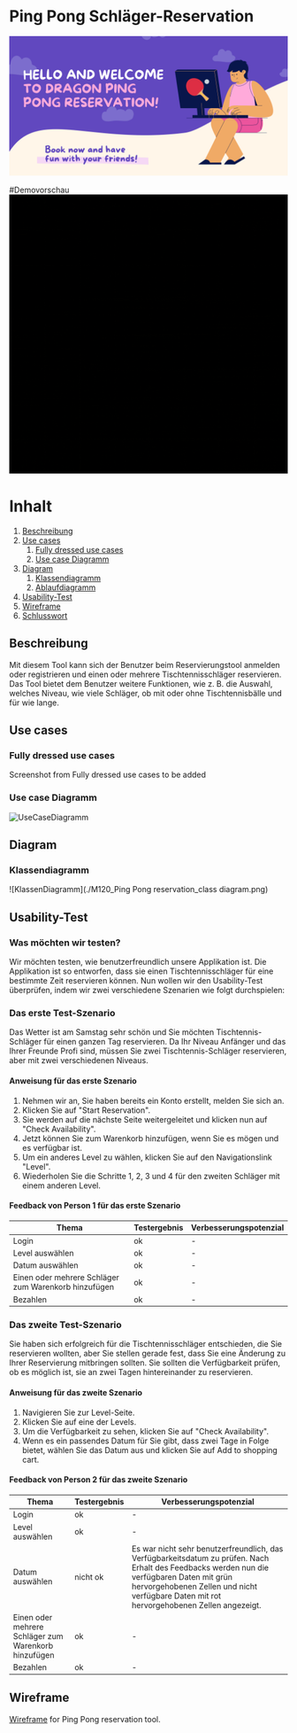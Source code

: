 # Ping Pong Schläger-Reservation

![image info](Bilder/pingPong_banner.png)

#Demovorschau
![Alt Text](Bilder/dragon_ping_pong.gif)


# Inhalt
1. [Beschreibung](#beschreibung)
2. [Use cases](#usecase)
   1. [Fully dressed use cases](#fullyDressedUsecases)
   2. [Use case Diagramm](#useCaseDiagramm)
3. [Diagram](#Diagram)
    1. [Klassendiagramm](#klassendiagramm)
    2. [Ablaufdiagramm](#ablaufdiagramm)
4. [Usability-Test](#usability-test)
5. [Wireframe](#wireframe)
6. [Schlusswort](#schlusswort)

## Beschreibung <a name="beschreibung"></a>
Mit diesem Tool kann sich der Benutzer beim Reservierungstool anmelden oder registrieren und einen oder mehrere Tischtennisschläger reservieren. Das Tool bietet dem Benutzer weitere Funktionen, wie z. B. die Auswahl, welches Niveau, wie viele Schläger, ob mit oder ohne Tischtennisbälle und für wie lange.

## Use cases <a name="usecase"></a>
### Fully dressed use cases <a name="fullyDressedUsecases"></a>
Screenshot from Fully dressed use cases to be added 
### Use case Diagramm <a name="useCaseDiagramm"></a>
![UseCaseDiagramm](Bilder/Wireframe/UseCaseDiagramm.png)

## Diagram <a name="Diagram"></a>

### Klassendiagramm <a name="klassendiagramm"></a>
![KlassenDiagramm](./M120_Ping Pong reservation_class diagram.png)

## Usability-Test <a name="usability-test"></a>

### Was möchten wir testen?
Wir möchten testen, wie benutzerfreundlich unsere Applikation ist.
Die Applikation ist so entworfen, dass sie einen Tischtennisschläger für eine bestimmte Zeit reservieren können. Nun wollen wir den Usability-Test überprüfen, indem wir zwei verschiedene Szenarien wie folgt durchspielen:

### Das erste Test-Szenario
Das Wetter ist am Samstag sehr schön und Sie möchten Tischtennis-Schläger für einen ganzen Tag reservieren. Da Ihr Niveau Anfänger und das Ihrer Freunde Profi sind, müssen Sie zwei Tischtennis-Schläger reservieren, aber mit zwei verschiedenen Niveaus.

#### Anweisung für das erste Szenario
1. Nehmen wir an, Sie haben bereits ein Konto erstellt, melden Sie sich an.
2. Klicken Sie auf "Start Reservation".
3. Sie werden auf die nächste Seite weitergeleitet und klicken nun auf "Check Availability".
4. Jetzt können Sie zum Warenkorb hinzufügen, wenn Sie es mögen und es verfügbar ist.
5. Um ein anderes Level zu wählen, klicken Sie auf den Navigationslink "Level".
6. Wiederholen Sie die Schritte 1, 2, 3 und 4 für den zweiten Schläger mit einem anderen Level.

#### Feedback von Person 1 für das erste Szenario

| Thema | Testergebnis | Verbesserungspotenzial |
| ----------- | ----------- | ----------- |
| Login | ok | - |
| Level auswählen | ok  | - |
| Datum auswählen | ok | - |
| Einen oder mehrere Schläger zum Warenkorb hinzufügen | ok | - |
| Bezahlen | ok  | - |

### Das zweite Test-Szenario
Sie haben sich erfolgreich für die Tischtennisschläger entschieden, die Sie reservieren wollten, aber Sie stellen gerade fest, dass Sie eine Änderung zu Ihrer Reservierung mitbringen sollten. Sie sollten die Verfügbarkeit prüfen, ob es möglich ist, sie an zwei Tagen hintereinander zu reservieren.

#### Anweisung für das zweite Szenario

1. Navigieren Sie zur Level-Seite.
2. Klicken Sie auf eine der Levels.
3. Um die Verfügbarkeit zu sehen, klicken Sie auf "Check Availability".
4. Wenn es ein passendes Datum für Sie gibt, dass zwei Tage in Folge bietet, wählen Sie das Datum aus und klicken Sie auf Add to shopping cart.

#### Feedback von Person 2 für das zweite Szenario

| Thema | Testergebnis | Verbesserungspotenzial |
| ----------- | ----------- | ----------- |
| Login | ok | - |
| Level auswählen | ok  | - |
| Datum auswählen | nicht ok | Es war nicht sehr benutzerfreundlich, das Verfügbarkeitsdatum zu prüfen. Nach Erhalt des Feedbacks werden nun die verfügbaren Daten mit grün hervorgehobenen Zellen und nicht verfügbare Daten mit rot hervorgehobenen Zellen angezeigt. |
| Einen oder mehrere Schläger zum Warenkorb hinzufügen | ok | - |
| Bezahlen | ok  | - |

## Wireframe
[Wireframe](https://github.com/Frothan/M120_pingPongReservation/Wireframe) for Ping Pong reservation tool.



